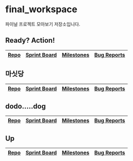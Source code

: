# final_workspace
파이널 프로젝트 모아보기 저장소입니다.

## Ready? Action!
| [Repo](https://github.com/ssg-java3-240304/Ready-Auction) | [Sprint Board]() | [Milestones](https://github.com/ssg-java3-240304/Ready-Auction/milestones?direction=asc&sort=due_date&state=open) | [Bug Reports](https://github.com/ssg-java3-240304/Ready-Auction/issues?q=is%3Aissue+label%3Abug+is%3Aopen) |  
|-----------------------------------------------------------|------------------|----------------|-----------------|


## 마싯당
| [Repo](https://github.com/ssg-java3-240304/my-seat-dang) | [Sprint Board](https://github.com/orgs/ssg-java3-240304/projects/28) | [Milestones](https://github.com/ssg-java3-240304/my-seat-dang/milestones?direction=asc&sort=due_date&state=open) | [Bug Reports](https://github.com/ssg-java3-240304/my-seat-dang/issues?q=is%3Aissue+label%3Abug+is%3Aopen) |  
|-----------------------------------------------------------|------------------|----------------|-----------------|

## dodo..…dog
| [Repo](https://github.com/ssg-java3-240304/PetTopia) | [Sprint Board](https://github.com/orgs/ssg-java3-240304/projects/32) | [Milestones](https://github.com/ssg-java3-240304/PetTopia/milestones?direction=asc&sort=due_date&state=open) | [Bug Reports](https://github.com/ssg-java3-240304/PetTopia/issues?q=is%3Aissue+label%3Abug+is%3Aopen) |  
|-----------------------------------------------------------|------------------|----------------|-----------------|

## Up
| [Repo](https://github.com/ssg-java3-240304/up-and-down) | [Sprint Board]() | [Milestones](https://github.com/ssg-java3-240304/up-and-down/milestones?direction=asc&sort=due_date&state=open) | [Bug Reports](https://github.com/ssg-java3-240304/up-and-down/issues?q=is%3Aissue+label%3Abug+is%3Aopen) |  
|-----------------------------------------------------------|------------------|----------------|-----------------|
